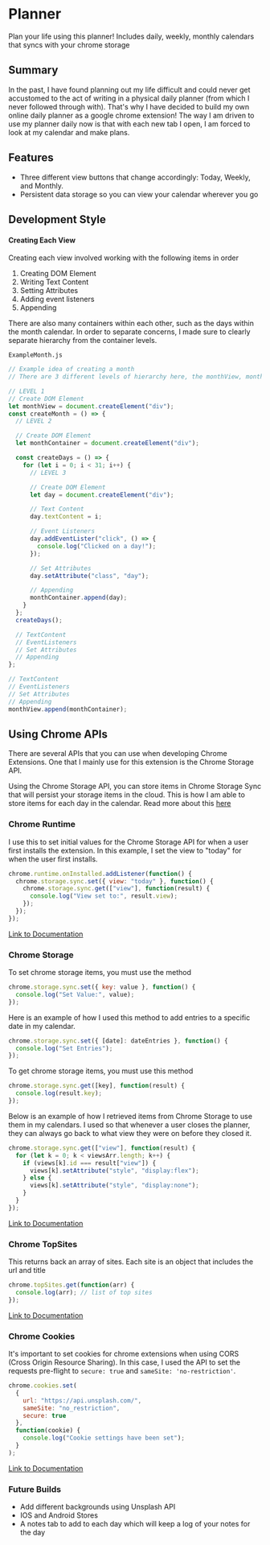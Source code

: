 # Planner

Plan your life using this planner! Includes daily, weekly, monthly calendars that syncs with your chrome storage

## Summary

In the past, I have found planning out my life difficult and could never get accustomed to the act of writing in a physical daily planner (from which I never followed through with). That's why I have decided to build my own online daily planner as a google chrome extension! The way I am driven to use my planner daily now is that with each new tab I open, I am forced to look at my calendar and make plans.

## Features

- Three different view buttons that change accordingly: Today, Weekly, and Monthly.
- Persistent data storage so you can view your calendar wherever you go

## Development Style

#### Creating Each View

Creating each view involved working with the following items in order

1. Creating DOM Element
2. Writing Text Content
3. Setting Attributes
4. Adding event listeners
5. Appending

There are also many containers within each other, such as the days within the month calendar. In order to separate concerns, I made sure to clearly separate hierarchy from the container levels.

`ExampleMonth.js`

```js
// Example idea of creating a month
// There are 3 different levels of hierarchy here, the monthView, monthContainer, and day

// LEVEL 1
// Create DOM Element
let monthView = document.createElement("div");
const createMonth = () => {
  // LEVEL 2

  // Create DOM Element
  let monthContainer = document.createElement("div");

  const createDays = () => {
    for (let i = 0; i < 31; i++) {
      // LEVEL 3

      // Create DOM Element
      let day = document.createElement("div");

      // Text Content
      day.textContent = i;

      // Event Listeners
      day.addEventLister("click", () => {
        console.log("Clicked on a day!");
      });

      // Set Attributes
      day.setAttribute("class", "day");

      // Appending
      monthContainer.append(day);
    }
  };
  createDays();

  // TextContent
  // EventListeners
  // Set Attributes
  // Appending
};

// TextContent
// EventListeners
// Set Attributes
// Appending
monthView.append(monthContainer);
```

## Using Chrome APIs

There are several APIs that you can use when developing Chrome Extensions. One that I mainly use for this extension is the Chrome Storage API.

Using the Chrome Storage API, you can store items in Chrome Storage Sync that will persist your storage items in the cloud. This is how I am able to store items for each day in the calendar. Read more about this [here](https://developer.chrome.com/apps/storage)

### Chrome Runtime

I use this to set initial values for the Chrome Storage API for when a user first installs the extension. In this example, I set the view to "today" for when the user first installs.

```javascript
chrome.runtime.onInstalled.addListener(function() {
  chrome.storage.sync.set({ view: "today" }, function() {
    chrome.storage.sync.get(["view"], function(result) {
      console.log("View set to:", result.view);
    });
  });
});
```

[Link to Documentation](https://developer.chrome.com/extensions/runtime)

### Chrome Storage

To set chrome storage items, you must use the method

```javascript
chrome.storage.sync.set({ key: value }, function() {
  console.log("Set Value:", value);
});
```

Here is an example of how I used this method to add entries to a specific date in my calendar.

```javascript
chrome.storage.sync.set({ [date]: dateEntries }, function() {
  console.log("Set Entries");
});
```

To get chrome storage items, you must use this method

```javascript
chrome.storage.sync.get([key], function(result) {
  console.log(result.key);
});
```

Below is an example of how I retrieved items from Chrome Storage to use them in my calendars. I used so that whenever a user closes the planner, they can always go back to what view they were on before they closed it.

```javascript
chrome.storage.sync.get(["view"], function(result) {
  for (let k = 0; k < viewsArr.length; k++) {
    if (views[k].id === result["view"]) {
      views[k].setAttribute("style", "display:flex");
    } else {
      views[k].setAttribute("style", "display:none");
    }
  }
});
```

[Link to Documentation](https://developer.chrome.com/extensions/storage)

### Chrome TopSites

This returns back an array of sites. Each site is an object that includes the url and title

```javascript
chrome.topSites.get(function(arr) {
  console.log(arr); // list of top sites
});
```

[Link to Documentation](https://developer.chrome.com/extensions/topSites)

### Chrome Cookies

It's important to set cookies for chrome extensions when using CORS (Cross Origin Resource Sharing). In this case, I used the API to set the requests pre-flight to `secure: true` and `sameSite: 'no-restriction'`.

```javascript
chrome.cookies.set(
  {
    url: "https://api.unsplash.com/",
    sameSite: "no_restriction",
    secure: true
  },
  function(cookie) {
    console.log("Cookie settings have been set");
  }
);
```

[Link to Documentation](https://developer.chrome.com/extensions/cookies)

### Future Builds

- Add different backgrounds using Unsplash API
- IOS and Android Stores
- A notes tab to add to each day which will keep a log of your notes for the day
